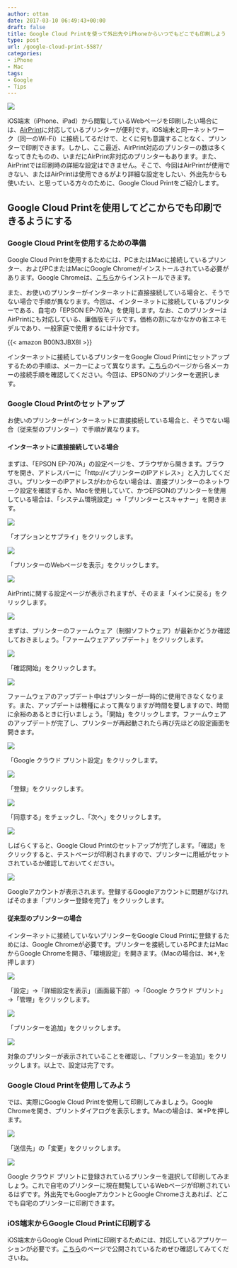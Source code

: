 ```yaml
---
author: ottan
date: 2017-03-10 06:49:43+00:00
draft: false
title: Google Cloud Printを使って外出先やiPhoneからいつでもどこでも印刷しよう
type: post
url: /google-cloud-print-5587/
categories:
- iPhone
- Mac
tags:
- Google
- Tips
---
```


![](/images/2017/03/170310-58c240cde5066.jpg)






iOS端末（iPhone、iPad）から閲覧しているWebページを印刷したい場合には、[AirPrint](https://support.apple.com/ja-jp/HT201311)に対応しているプリンターが便利です。iOS端末と同一ネットワーク（同一のWi-Fi）に接続してるだけで、とくに何も意識することなく、プリンターで印刷できます。しかし、ここ最近、AirPrint対応のプリンターの数は多くなってきたものの、いまだにAirPrint非対応のプリンターもあります。また、AirPrintでは印刷時の詳細な設定はできません。そこで、今回はAirPrintが使用できない、またはAirPrintは使用できるがより詳細な設定をしたい、外出先からも使いたい、と思っている方々のために、Google Cloud Printをご紹介します。





## Google Cloud Printを使用してどこからでも印刷できるようにする





### Google Cloud Printを使用するための準備





Google Cloud Printを使用するためには、PCまたはMacに接続しているプリンター、およびPCまたはMacにGoogle Chromeがインストールされている必要があります。Google Chromeは、[こちら](https://www.google.co.jp/chrome/browser/desktop/)からインストールできます。





また、お使いのプリンターがインターネットに直接接続している場合と、そうでない場合で手順が異なります。今回は、インターネットに接続しているプリンターである、自宅の「EPSON EP-707A」を使用します。なお、このプリンターはAirPrintにも対応している、廉価版モデルです。価格の割になかなかの省エネモデルであり、一般家庭で使用するには十分です。



{{< amazon B00N3JBX8I >}}



インターネットに接続しているプリンターをGoogle Cloud Printにセットアップするための手順は、メーカーによって異なります。[こちら](https://www.google.com/cloudprint/learn/printers.html#setup-hp#setup-kodak#info-kodakverite#setup-epson#setup-canon#setup-samsung#info-dell#info-develop#info-brother#info-ricoh#info-lantronix#info-oki#info-pantum#info-konica#info-lexmark#info-xerox#info-kyocera#info-prinkprima#info-ta)のページから各メーカーの接続手順を確認してください。今回は、EPSONのプリンターを選択します。





### Google Cloud Printのセットアップ





お使いのプリンターがインターネットに直接接続している場合と、そうでない場合（従来型のプリンター）で手順が異なります。





#### インターネットに直接接続している場合





まずは、「EPSON EP-707A」の設定ページを、ブラウザから開きます。ブラウザを開き、アドレスバーに「http://<プリンターのIPアドレス>」と入力してください。プリンターのIPアドレスがわからない場合は、直接プリンターのネットワーク設定を確認するか、Macを使用していて、かつEPSONのプリンターを使用している場合は、「システム環境設定」→「プリンターとスキャナー」を開きます。





![](/images/2017/03/170310-58c243a8bf346.png)






「オプションとサプライ」をクリックします。





![](/images/2017/03/170310-58c243b979ebf.png)






「プリンターのWebページを表示」をクリックします。





![](/images/2017/03/170310-58c2442ce9d98.png)






AirPrintに関する設定ページが表示されますが、そのまま「メインに戻る」をクリックします。





![](/images/2017/03/170310-58c2450165740.png)






まずは、プリンターのファームウェア（制御ソフトウェア）が最新かどうか確認しておきましょう。「ファームウェアアップデート」をクリックします。





![](/images/2017/03/170310-58c2453593064.png)






「確認開始」をクリックします。





![](/images/2017/03/170310-58c24545e6927.png)






ファームウェアのアップデート中はプリンターが一時的に使用できなくなります。また、アップデートは機種によって異なりますが時間を要しますので、時間に余裕のあるときに行いましょう。「開始」をクリックします。ファームウェアのアップデートが完了し、プリンターが再起動されたら再び先ほどの設定画面を開きます。





![](/images/2017/03/170310-58c2450165740.png)






「Google クラウド プリント設定」をクリックします。





![](/images/2017/03/170310-58c245b26b9dd.png)






「登録」をクリックします。





![](/images/2017/03/170310-58c245df11e96.png)






「同意する」をチェックし、「次へ」をクリックします。





![](/images/2017/03/170310-58c246161d8e7.png)






しばらくすると、Google Cloud Printのセットアップが完了します。「確認」をクリックすると、テストページが印刷されますので、プリンターに用紙がセットされているか確認しておいてください。





![](/images/2017/03/170310-58c2466fe1e14.png)






Googleアカウントが表示されます。登録するGoogleアカウントに問題がなければそのまま「プリンター登録を完了」をクリックします。





#### 従来型のプリンターの場合





インターネットに接続していないプリンターをGoogle Cloud Printに登録するためには、Google Chromeが必要です。プリンターを接続しているPCまたはMacからGoogle Chromeを開き、「環境設定」を開きます。（Macの場合は、⌘+,を押します）





![](/images/2017/03/170310-58c247f87b566.png)






「設定」→「詳細設定を表示」（画面最下部）→「Google クラウド プリント」→「管理」をクリックします。





![](/images/2017/03/170310-58c2481c7884e.png)






「プリンターを追加」をクリックします。





![](/images/2017/03/170310-58c2484f44ebb.png)






対象のプリンターが表示されていることを確認し、「プリンターを追加」をクリックします。以上で、設定は完了です。





### Google Cloud Printを使用してみよう





では、実際にGoogle Cloud Printを使用して印刷してみましょう。Google Chromeを開き、プリントダイアログを表示します。Macの場合は、⌘+Pを押します。





![](/images/2017/03/170310-58c248b248a4a.png)






「送信先」の「変更」をクリックします。





![](/images/2017/03/170310-58c249110aae5.png)






Google クラウド プリントに登録されているプリンターを選択して印刷してみましょう。これで自宅のプリンターに現在閲覧しているWebページが印刷されているはずです。外出先でもGoogleアカウントとGoogle Chromeさえあれば、どこでも自宅のプリンターに印刷できます。





### iOS端末からGoogle Cloud Printに印刷する





iOS端末からGoogle Cloud Printに印刷するためには、対応しているアプリケーションが必要です。[こちら](https://www.google.co.jp/intl/ja/cloudprint/learn/apps.html)のページで公開されているためぜひ確認してみてくださいね。

